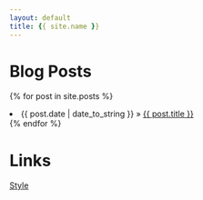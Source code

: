 ```yaml
---
layout: default
title: {{ site.name }}
---
```


# [](#header-1)Blog Posts

{% for post in site.posts %}
<li><span>{{ post.date | date_to_string }}</span> &raquo; <a href="{{ site.baseurl }}{{ post.url }}">{{ post.title }}</a></li>
{% endfor %}


# [](#header-1)Links

[Style](css.md)
